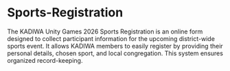 # Sports-Registration
The KADIWA Unity Games 2026 Sports Registration is an online form designed to collect participant information for the upcoming district-wide sports event. It allows KADIWA members to easily register by providing their personal details, chosen sport, and local congregation. This system ensures organized record-keeping.
